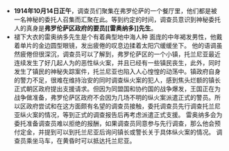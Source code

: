 - **1914年10月14日正午**，调查员们聚集在弗罗伦萨的一个餐厅里，他们都是被一名神秘的委托人召集而汇聚在此。等到约定的时间，调查员意识到神秘委托人的真身是**弗罗伦萨区政府的要员[[雷奥纳多]]先生**。
- 褪下大衣的雷奥纳多先生是个有着典型地中海人种 面庞的中年褐发男性，他戴着单片的金边圆型眼镜，发出疲倦的叹息边揉着太阳穴缓缓坐下。
  他的语调虽然疲倦但很深沉，调查员可以了解到，弗罗伦萨区的一个小镇，托兰尼亚最近连续发生了好几起人为的恶性纵火案，并且已经有一些镇民丧生，此外，同时发生了镇民的神秘失踪案件，托兰尼亚也陷入人心惶惶的动荡中。镇政府自身的警力不足，很难在维持治安的同时调查纵火案的犯人，感到焦头烂额的镇长正式朝区政府提出支援请求。但因为同盟国和协约国的战争爆发，王国正在为战争做准备，弗罗伦萨区政府不会因为几场不明的纵火案派遣正式的警员。所以区政府尝试和在这方面颇有名望的调查员接触，委托调查员先行调查托兰尼亚纵火案的情况，等到正式的调查报告后再考虑派遣正式支援。
  雷奥纳多会为委托准备调查员难以拒绝的报酬，如果调查员同意参与先行调查，那么他会预付定金，并提到可以到托兰尼亚后询问镇长或警长关于具体纵火案的情况。
  调查员乘坐马车，在黄昏时可以抵达托兰尼亚。